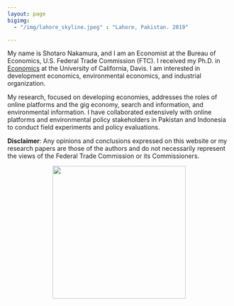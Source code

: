 ```yaml
---
layout: page
bigimg:
  - "/img/lahore_skyline.jpeg" : "Lahore, Pakistan. 2019"

---
```

My name is Shotaro Nakamura, and I am an Economist at the Bureau of Economics, U.S. Federal Trade Commission (FTC). I received my Ph.D. in [Economics](https://economics.ucdavis.edu/) at the University of California, Davis. I am interested in development economics, environmental economics, and industrial organization.

My research, focused on developing economies, addresses the roles of online platforms and the gig economy, search and information, and environmental information. I have collaborated extensively with online platforms and environmental policy stakeholders in Pakistan and Indonesia to conduct field experiments and policy evaluations.

**Disclaimer**: Any opinions and conclusions expressed on this website or my research papers are those of the authors and do not necessarily represent the views of the Federal Trade Commission or its Commissioners.

<center>
<img src="/img/shotaro-4a.jpg" width="300">
<center>
